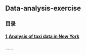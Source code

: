 ## Data-analysis-exercise
### 目录

#### [1,Analysis of taxi data in New York](https://github.com/LHY-sudo/Data-analysis-exercise/tree/main/Analysis%20of%20taxi%20data%20in%20New%20York)

......
